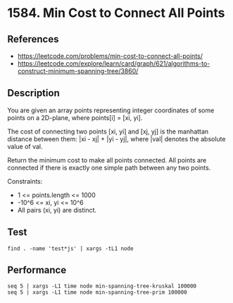 # 1584. Min Cost to Connect All Points

## References
- https://leetcode.com/problems/min-cost-to-connect-all-points/
- https://leetcode.com/explore/learn/card/graph/621/algorithms-to-construct-minimum-spanning-tree/3860/

## Description

You are given an array points representing integer coordinates of some points on a 2D-plane, where points[i] = [xi, yi].

The cost of connecting two points [xi, yi] and [xj, yj] is the manhattan distance between them: |xi - xj| + |yi - yj|, where |val| denotes the absolute value of val.

Return the minimum cost to make all points connected. All points are connected if there is exactly one simple path between any two points.

Constraints:

- 1 <= points.length <= 1000
- -10^6 <= xi, yi <= 10^6
- All pairs (xi, yi) are distinct.

## Test
```
find . -name 'test*js' | xargs -tL1 node
```
## Performance
```
seq 5 | xargs -L1 time node min-spanning-tree-kruskal 100000
seq 5 | xargs -L1 time node min-spanning-tree-prim 100000
```